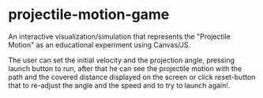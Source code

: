 # projectile-motion-game
An interactive visualization/simulation that represents the "Projectile Motion" as an educational experiment using Canvas/JS.

The user can set the initial velocity and the projection angle, pressing launch button to run, after that he can see the projectile motion with the path and the covered distance displayed on the screen or click reset-button that to re-adjust the angle and the speed and to try to launch again!.
